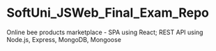 # SoftUni_JSWeb_Final_Exam_Repo
Online bee products marketplace - SPA using React; REST API using Node.js, Express, MongoDB, Mongoose
